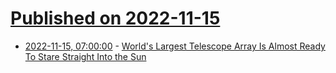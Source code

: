 # [Published on 2022-11-15](index.md)

* [2022-11-15, 07:00:00](https://science.slashdot.org/story/22/11/15/0022240/worlds-largest-telescope-array-is-almost-ready-to-stare-straight-into-the-sun?utm_source=rss1.0mainlinkanon&utm_medium=feed) - [World's Largest Telescope Array Is Almost Ready To Stare Straight Into the Sun](https://science.slashdot.org/story/22/11/15/0022240/worlds-largest-telescope-array-is-almost-ready-to-stare-straight-into-the-sun?utm_source=rss1.0mainlinkanon&utm_medium=feed)
